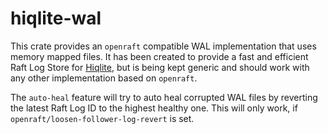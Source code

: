 # hiqlite-wal

This crate provides an `openraft` compatible WAL implementation that uses memory mapped files. It has been created
to provide a fast and efficient Raft Log Store for [Hiqlite](https://github.com/sebadob/hiqlite), but is being kept
generic and should work with any other implementation based on `openraft`.

The `auto-heal` feature will try to auto heal corrupted WAL files by reverting the latest Raft Log ID to the highest
healthy one. This will only work, if `openraft/loosen-follower-log-revert` is set.
